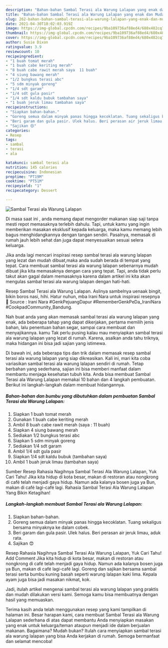 ```yaml
---
description: "Bahan-bahan Sambal Terasi ala Warung Lalapan yang enak dan Mudah Dibuat"
title: "Bahan-bahan Sambal Terasi ala Warung Lalapan yang enak dan Mudah Dibuat"
slug: 262-bahan-bahan-sambal-terasi-ala-warung-lalapan-yang-enak-dan-mudah-dibuat
date: 2021-04-30T18:02:03.919Z
image: https://img-global.cpcdn.com/recipes/9ba109736af88ed4/680x482cq70/sambal-terasi-ala-warung-lalapan-foto-resep-utama.jpg
thumbnail: https://img-global.cpcdn.com/recipes/9ba109736af88ed4/680x482cq70/sambal-terasi-ala-warung-lalapan-foto-resep-utama.jpg
cover: https://img-global.cpcdn.com/recipes/9ba109736af88ed4/680x482cq70/sambal-terasi-ala-warung-lalapan-foto-resep-utama.jpg
author: Susie Dixon
ratingvalue: 3.9
reviewcount: 10
recipeingredient:
- "1 buah tomat merah"
- "1 buah cabe keriting merah"
- "8 buah cabe rawit merah saya  11 buah"
- "4 siung bawang merah"
- "1/2 bungkus terasi abc"
- "5 sdm minyak goreng"
- "1/4 sdt garam"
- "1/4 sdt gula pasir"
- "1/4 sdt kaldu bubuk tambahan saya"
- "1 buah jeruk limau tambahan saya"
recipeinstructions:
- "Siapkan bahan-bahan."
- "Goreng semua dalam minyak panas hingga kecoklatan. Tuang sekaligus bersama minyaknya ke dalam cobek."
- "Beri garam dan gula pasir. Ulek halus. Beri perasan air jeruk limau, aduk rata."
- "Sajikan 😍"
categories:
- Resep
tags:
- sambal
- terasi
- ala

katakunci: sambal terasi ala 
nutrition: 145 calories
recipecuisine: Indonesian
preptime: "PT19M"
cooktime: "PT51M"
recipeyield: "1"
recipecategory: Dessert

---
```



![Sambal Terasi ala Warung Lalapan](https://img-global.cpcdn.com/recipes/9ba109736af88ed4/680x482cq70/sambal-terasi-ala-warung-lalapan-foto-resep-utama.jpg)

Di masa  saat ini , anda memang dapat mengorder makanan siap saji tanpa mesti repot memasaknya terlebih dahulu. Tapi, untuk kamu yang ingin memberikan masakan eksklusif kepada keluarga, maka kamu memang lebih bagus menghidangkannya dengan tangan sendiri. Pasalnya, memasak di rumah jauh lebih sehat dan juga dapat menyesuaikan sesuai selera keluarga.

Jika anda lagi mencari inspirasi resep sambal terasi ala warung lalapan yang lezat dan mudah dibuat,maka anda sudah berada di tempat yang tepat. Cara membuat sambal terasi ala warung lalapan  sebenarnya mudah dibuat jika kita memasaknya dengan cara yang tepat. Tapi, anda tidak perlu takut akan gagal dalam memasaknya 
karena dalam artikel ini kita akan mengulas sambal terasi ala warung lalapan dengan hati-hati.  

Resep Sambal Terasi ala Warung Lalapan. Aslinya sambelnya uenaak bingit, bikin boros nasi, hihi. Hatur nuhun, mba Irani Nara untuk inspirasi resepnya 💜 Source : Irani Nara #GenkPejuangDapur #RememberGenkPeDa_IraniNara #CookpadCommunity_Bandung.

Nah buat anda yang akan memasak sambal terasi ala warung lalapan yang enak, ada beberapa tahap yang dapat dikerjakan, pertama memilih jenis bahan, lalu penentuan bahan segar, sampai cara membuat dan menyajikannya. kamu Tak perlu pusing kalau mau menyiapkan sambal terasi ala warung lalapan yang lezat di rumah. Karena, asalkan anda  tahu triknya, maka hidangan ini bisa jadi sajian yang istimewa.

Di bawah ini, ada beberapa tips dan trik dalam memasak resep sambal terasi ala warung lalapan yang siap dikreasikan. Kali ini, mari kita coba variasikan sambal terasi ala warung lalapan sendiri di rumah. Tetap berbahan yang sederhana, sajian ini bisa memberi manfaat dalam membantu menjaga kesehatan tubuh kita. Anda bisa membuat Sambal Terasi ala Warung Lalapan memakai 10 bahan dan 4 langkah pembuatan. Berikut ini langkah-langkah dalam membuat hidangannya.

<!--inarticleads1-->

##### Bahan-bahan dan bumbu yang dibutuhkan dalam pembuatan Sambal Terasi ala Warung Lalapan:

1. Siapkan 1 buah tomat merah
1. Gunakan 1 buah cabe keriting merah
1. Ambil 8 buah cabe rawit merah (saya : 11 buah)
1. Siapkan 4 siung bawang merah
1. Sediakan 1/2 bungkus terasi abc
1. Siapkan 5 sdm minyak goreng
1. Sediakan 1/4 sdt garam
1. Ambil 1/4 sdt gula pasir
1. Siapkan 1/4 sdt kaldu bubuk (tambahan saya)
1. Ambil 1 buah jeruk limau (tambahan saya)


Sumber Resep Rahasia Nagihnya Sambal Terasi Ala Warung Lalapan, Yuk Cari Tahu! Jika kita hidup di kota besar, makan di restoran atau nongkrong di café telah menjadi gaya hidup. Namun ada kalanya bosen juga ya Bun, makan di café lagi-café lagi. Rahasia Sambal Terasi Ala Warung Lalapan Yang Bikin Ketagihan! 

<!--inarticleads2-->

##### Langkah-langkah membuat Sambal Terasi ala Warung Lalapan:

1. Siapkan bahan-bahan.
1. Goreng semua dalam minyak panas hingga kecoklatan. Tuang sekaligus bersama minyaknya ke dalam cobek.
1. Beri garam dan gula pasir. Ulek halus. Beri perasan air jeruk limau, aduk rata.
1. Sajikan 😍


Resep Rahasia Nagihnya Sambal Terasi Ala Warung Lalapan, Yuk Cari Tahu! Add Comment Jika kita hidup di kota besar, makan di restoran atau nongkrong di café telah menjadi gaya hidup. Namun ada kalanya bosen juga ya Bun, makan di café lagi-café lagi. Goreng dan sajikan bersama sambal terasi serta bumbu kuning basah seperti warung lalapan kaki lima. Kepala ayam juga bisa jadi masakan nikmat, kok. 

Jadi, itulah artikel mengenai  sambal terasi ala warung lalapan  yang praktis dan mudah dilakukan versi kami. Semoga kamu bisa membuatnya dengan hasil yang memuaskan. 

Terima kasih anda telah menggunakan resep yang kami tampilkan di halaman ini. Besar harapan kami, cara membuat  Sambal Terasi ala Warung Lalapan sederhana di atas dapat membantu Anda menyiapkan masakan yang enak untuk keluarga/teman ataupun menjadi ide dalam berjualan makanan. Bagaimana? Mudah bukan? Itulah cara menyiapkan sambal terasi ala warung lalapan yang bisa Anda kerjakan di rumah. Semoga bermanfaat dan selamat mencoba!

